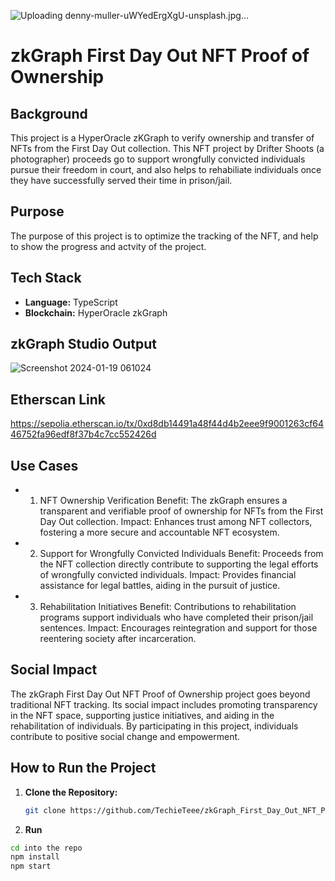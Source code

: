 ![Uploading denny-muller-uWYedErgXgU-unsplash.jpg…]()

# zkGraph First Day Out NFT Proof of Ownership

## Background

This project is a HyperOracle zKGraph to verify ownership and transfer of NFTs from the First Day Out collection. This NFT project by Drifter Shoots (a photographer) proceeds go to support wrongfully convicted individuals pursue their freedom in court, and also helps to rehabiliate individuals once they have successfully served their time in prison/jail.

## Purpose

The purpose of this project is to optimize the tracking of the NFT, and help to show the progress and actvity of the project.

## Tech Stack

- **Language:** TypeScript
- **Blockchain:** HyperOracle zkGraph


## zkGraph Studio Output
![Screenshot 2024-01-19 061024](https://github.com/TechieTeee/zkGraph_First_Day_Out_NFT_Proof_of_Ownership/assets/100870737/0010ccd0-4393-40a8-8754-d544338d5d21)


## Etherscan Link
https://sepolia.etherscan.io/tx/0xd8db14491a48f44d4b2eee9f9001263cf6446752fa96edf8f37b4c7cc552426d

## Use Cases
- 1. NFT Ownership Verification
Benefit: The zkGraph ensures a transparent and verifiable proof of ownership for NFTs from the First Day Out collection.
Impact: Enhances trust among NFT collectors, fostering a more secure and accountable NFT ecosystem.
- 2. Support for Wrongfully Convicted Individuals
Benefit: Proceeds from the NFT collection directly contribute to supporting the legal efforts of wrongfully convicted individuals.
Impact: Provides financial assistance for legal battles, aiding in the pursuit of justice.
- 3. Rehabilitation Initiatives
Benefit: Contributions to rehabilitation programs support individuals who have completed their prison/jail sentences.
Impact: Encourages reintegration and support for those reentering society after incarceration.

## Social Impact
The zkGraph First Day Out NFT Proof of Ownership project goes beyond traditional NFT tracking. Its social impact includes promoting transparency in the NFT space, supporting justice initiatives, and aiding in the rehabilitation of individuals. By participating in this project, individuals contribute to positive social change and empowerment.


## How to Run the Project

1. **Clone the Repository:**
   ```bash
   git clone https://github.com/TechieTeee/zkGraph_First_Day_Out_NFT_Proof_of_Ownership.git
   
2. **Run**
  ```bash
cd into the repo
npm install
npm start
